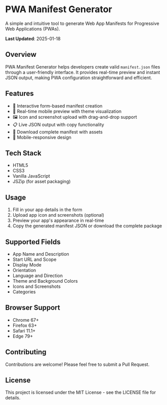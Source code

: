 # PWA Manifest Generator

A simple and intuitive tool to generate Web App Manifests for Progressive Web Applications (PWAs).

**Last Updated**: 2025-01-18  

## Overview

PWA Manifest Generator helps developers create valid `manifest.json` files through a user-friendly interface. It provides real-time preview and instant JSON output, making PWA configuration straightforward and efficient.

## Features

- 📝 Interactive form-based manifest creation
- 🎨 Real-time mobile preview with theme visualization
- 🖼️ Icon and screenshot upload with drag-and-drop support
- 📋 Live JSON output with copy functionality
- 💾 Download complete manifest with assets
- 📱 Mobile-responsive design

## Tech Stack

- HTML5
- CSS3
- Vanilla JavaScript
- JSZip (for asset packaging)

## Usage

1. Fill in your app details in the form
2. Upload app icon and screenshots (optional)
3. Preview your app's appearance in real-time
4. Copy the generated manifest JSON or download the complete package

## Supported Fields

- App Name and Description
- Start URL and Scope
- Display Mode
- Orientation
- Language and Direction
- Theme and Background Colors
- Icons and Screenshots
- Categories

## Browser Support

- Chrome 67+
- Firefox 63+
- Safari 11.1+
- Edge 79+

## Contributing

Contributions are welcome! Please feel free to submit a Pull Request.

## License

This project is licensed under the MIT License - see the LICENSE file for details.
